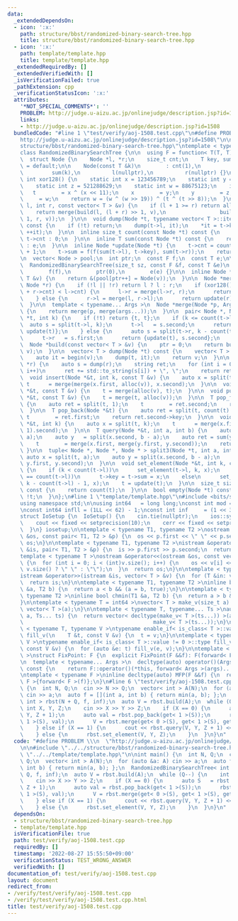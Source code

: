 ```yaml
---
data:
  _extendedDependsOn:
  - icon: ':x:'
    path: structure/bbst/randomized-binary-search-tree.hpp
    title: structure/bbst/randomized-binary-search-tree.hpp
  - icon: ':x:'
    path: template/template.hpp
    title: template/template.hpp
  _extendedRequiredBy: []
  _extendedVerifiedWith: []
  _isVerificationFailed: true
  _pathExtension: cpp
  _verificationStatusIcon: ':x:'
  attributes:
    '*NOT_SPECIAL_COMMENTS*': ''
    PROBLEM: http://judge.u-aizu.ac.jp/onlinejudge/description.jsp?id=1508
    links:
    - http://judge.u-aizu.ac.jp/onlinejudge/description.jsp?id=1508
  bundledCode: "#line 1 \"test/verify/aoj-1508.test.cpp\"\n#define PROBLEM \\\n  \"\
    http://judge.u-aizu.ac.jp/onlinejudge/description.jsp?id=1508\"\n\n#line 1 \"\
    structure/bbst/randomized-binary-search-tree.hpp\"\ntemplate < typename T >\n\
    class RandomizedBinarySearchTree {\n\n  using F = function< T(T, T) >;\n\n private:\n\
    \  struct Node {\n    Node *l, *r;\n    size_t cnt;\n    T key, sum;\n\n    Node()\
    \ = default;\n\n    Node(const T &k)\n        : cnt(1),\n          key(k),\n \
    \         sum(k),\n          l(nullptr),\n          r(nullptr) {}\n  };\n\n  inline\
    \ int xor128() {\n    static int x = 123456789;\n    static int y = 362436069;\n\
    \    static int z = 521288629;\n    static int w = 88675123;\n    int t;\n\n \
    \   t        = x ^ (x << 11);\n    x        = y;\n    y        = z;\n    z   \
    \     = w;\n    return w = (w ^ (w >> 19)) ^ (t ^ (t >> 8));\n  }\n\n  Node *build(int\
    \ l, int r, const vector< T > &v) {\n    if (l + 1 >= r) return alloc(v[l]);\n\
    \    return merge(build(l, (l + r) >> 1, v),\n                 build((l + r) >>\
    \ 1, r, v));\n  }\n\n  void dump(Node *t, typename vector< T >::iterator &it)\
    \ const {\n    if (!t) return;\n    dump(t->l, it);\n    *it = t->key;\n    dump(t->r,\
    \ ++it);\n  }\n\n  inline size_t count(const Node *t) const {\n    return t ?\
    \ t->cnt : 0;\n  }\n\n  inline T sum(const Node *t) const {\n    return t ? t->sum\
    \ : e;\n  }\n\n  inline Node *update(Node *t) {\n    t->cnt = count(t->l) + count(t->r)\
    \ + 1;\n    t->sum = f(f(sum(t->l), t->key), sum(t->r));\n    return t;\n  }\n\
    \n  vector< Node > pool;\n  int ptr;\n  const F f;\n  const T e;\n\n public:\n\
    \  RandomizedBinarySearchTree(size_t sz, const F &f, const T &e)\n      : pool(sz),\n\
    \        f(f),\n        ptr(0),\n        e(e) {}\n\n  inline Node *alloc(const\
    \ T &v) {\n    return &(pool[ptr++] = Node(v));\n  }\n\n  Node *merge(Node *l,\
    \ Node *r) {\n    if (!l || !r) return l ? l : r;\n    if (xor128() % (l->cnt\
    \ + r->cnt) < l->cnt) {\n      l->r = merge(l->r, r);\n      return update(l);\n\
    \    } else {\n      r->l = merge(l, r->l);\n      return update(r);\n    }\n\
    \  }\n\n  template < typename... Args >\n  Node *merge(Node *p, Args... args)\
    \ {\n    return merge(p, merge(args...));\n  }\n\n  pair< Node *, Node * > split(Node\
    \ *t, int k) {\n    if (!t) return {t, t};\n    if (k <= count(t->l)) {\n    \
    \  auto s = split(t->l, k);\n      t->l   = s.second;\n      return {s.first,\
    \ update(t)};\n    } else {\n      auto s = split(t->r, k - count(t->l) - 1);\n\
    \      t->r   = s.first;\n      return {update(t), s.second};\n    }\n  }\n\n\
    \  Node *build(const vector< T > &v) {\n    ptr = 0;\n    return build(0, (int)v.size(),\
    \ v);\n  }\n\n  vector< T > dump(Node *t) const {\n    vector< T > v(count(t));\n\
    \    auto it = begin(v);\n    dump(t, it);\n    return v;\n  }\n\n  string to_string(Node\
    \ *r) {\n    auto s = dump(r);\n    string ret;\n    for (int i = 0; i < s.size();\
    \ i++)\n      ret += std::to_string(s[i]) + \", \";\n    return ret;\n  }\n\n\
    \  void insert(Node *&t, int k, const T &v) {\n    auto x = split(t, k);\n   \
    \ t      = merge(merge(x.first, alloc(v)), x.second);\n  }\n\n  void push_front(Node\
    \ *&t, const T &v) {\n    t = merge(alloc(v), t);\n  }\n\n  void push_back(Node\
    \ *&t, const T &v) {\n    t = merge(t, alloc(v));\n  }\n\n  T pop_front(Node *&t)\
    \ {\n    auto ret = split(t, 1);\n    t        = ret.second;\n    return ret.first->key;\n\
    \  }\n\n  T pop_back(Node *&t) {\n    auto ret = split(t, count(t) - 1);\n   \
    \ t        = ret.first;\n    return ret.second->key;\n  }\n\n  void erase(Node\
    \ *&t, int k) {\n    auto x = split(t, k);\n    t      = merge(x.first, split(x.second,\
    \ 1).second);\n  }\n\n  T query(Node *&t, int a, int b) {\n    auto x   = split(t,\
    \ a);\n    auto y   = split(x.second, b - a);\n    auto ret = sum(y.first);\n\
    \    t        = merge(x.first, merge(y.first, y.second));\n    return ret;\n \
    \ }\n\n  tuple< Node *, Node *, Node * > split3(Node *t, int a, int b) {\n   \
    \ auto x = split(t, a);\n    auto y = split(x.second, b - a);\n    return make_tuple(x.first,\
    \ y.first, y.second);\n  }\n\n  void set_element(Node *&t, int k, const T &x)\
    \ {\n    if (k < count(t->l))\n      set_element(t->l, k, x);\n    else if (k\
    \ == count(t->l))\n      t->key = t->sum = x;\n    else\n      set_element(t->r,\
    \ k - count(t->l) - 1, x);\n    t = update(t);\n  }\n\n  size_t size(Node *t)\
    \ const {\n    return count(t);\n  }\n\n  bool empty(Node *t) const {\n    return\
    \ !t;\n  }\n};\n#line 1 \"template/template.hpp\"\n#include <bits/stdc++.h>\n\n\
    using namespace std;\n\nusing int64   = long long;\nconst int mod = 1e9 + 7;\n\
    \nconst int64 infll = (1LL << 62) - 1;\nconst int inf     = (1 << 30) - 1;\n\n\
    struct IoSetup {\n  IoSetup() {\n    cin.tie(nullptr);\n    ios::sync_with_stdio(false);\n\
    \    cout << fixed << setprecision(10);\n    cerr << fixed << setprecision(10);\n\
    \  }\n} iosetup;\n\ntemplate < typename T1, typename T2 >\nostream &operator<<(ostream\
    \ &os, const pair< T1, T2 > &p) {\n  os << p.first << \" \" << p.second;\n  return\
    \ os;\n}\n\ntemplate < typename T1, typename T2 >\nistream &operator>>(istream\
    \ &is, pair< T1, T2 > &p) {\n  is >> p.first >> p.second;\n  return is;\n}\n\n\
    template < typename T >\nostream &operator<<(ostream &os, const vector< T > &v)\
    \ {\n  for (int i = 0; i < (int)v.size(); i++) {\n    os << v[i] << (i + 1 !=\
    \ v.size() ? \" \" : \"\");\n  }\n  return os;\n}\n\ntemplate < typename T >\n\
    istream &operator>>(istream &is, vector< T > &v) {\n  for (T &in: v) is >> in;\n\
    \  return is;\n}\n\ntemplate < typename T1, typename T2 >\ninline bool chmax(T1\
    \ &a, T2 b) {\n  return a < b && (a = b, true);\n}\n\ntemplate < typename T1,\
    \ typename T2 >\ninline bool chmin(T1 &a, T2 b) {\n  return a > b && (a = b, true);\n\
    }\n\ntemplate < typename T = int64 >\nvector< T > make_v(size_t a) {\n  return\
    \ vector< T >(a);\n}\n\ntemplate < typename T, typename... Ts >\nauto make_v(size_t\
    \ a, Ts... ts) {\n  return vector< decltype(make_v< T >(ts...)) >(a,\n       \
    \                                         make_v< T >(ts...));\n}\n\ntemplate\
    \ < typename T, typename V >\ntypename enable_if< is_class< T >::value == 0 >::type\
    \ fill_v(\n    T &t, const V &v) {\n  t = v;\n}\n\ntemplate < typename T, typename\
    \ V >\ntypename enable_if< is_class< T >::value != 0 >::type fill_v(\n    T &t,\
    \ const V &v) {\n  for (auto &e: t) fill_v(e, v);\n}\n\ntemplate < typename F\
    \ >\nstruct FixPoint: F {\n  explicit FixPoint(F &&f): F(forward< F >(f)) {}\n\
    \n  template < typename... Args >\n  decltype(auto) operator()(Args &&...args)\
    \ const {\n    return F::operator()(*this, forward< Args >(args)...);\n  }\n};\n\
    \ntemplate < typename F >\ninline decltype(auto) MFP(F &&f) {\n  return FixPoint<\
    \ F >{forward< F >(f)};\n}\n#line 6 \"test/verify/aoj-1508.test.cpp\"\n\nint main()\
    \ {\n  int N, Q;\n  cin >> N >> Q;\n  vector< int > A(N);\n  for (auto &a: A)\
    \ cin >> a;\n  auto f = [](int a, int b) { return min(a, b); };\n  RandomizedBinarySearchTree<\
    \ int > rbst(N + Q, f, inf);\n  auto V = rbst.build(A);\n  while (Q--) {\n   \
    \ int X, Y, Z;\n    cin >> X >> Y >> Z;\n    if (X == 0) {\n      auto S   = rbst.split3(V,\
    \ Y, Z + 1);\n      auto val = rbst.pop_back(get< 1 >(S));\n      rbst.push_front(get<\
    \ 1 >(S), val);\n      V = rbst.merge(get< 0 >(S), get< 1 >(S), get< 2 >(S));\n\
    \    } else if (X == 1) {\n      cout << rbst.query(V, Y, Z + 1) << \"\\n\";\n\
    \    } else {\n      rbst.set_element(V, Y, Z);\n    }\n  }\n}\n"
  code: "#define PROBLEM \\\n  \"http://judge.u-aizu.ac.jp/onlinejudge/description.jsp?id=1508\"\
    \n\n#include \"../../structure/bbst/randomized-binary-search-tree.hpp\"\n#include\
    \ \"../../template/template.hpp\"\n\nint main() {\n  int N, Q;\n  cin >> N >>\
    \ Q;\n  vector< int > A(N);\n  for (auto &a: A) cin >> a;\n  auto f = [](int a,\
    \ int b) { return min(a, b); };\n  RandomizedBinarySearchTree< int > rbst(N +\
    \ Q, f, inf);\n  auto V = rbst.build(A);\n  while (Q--) {\n    int X, Y, Z;\n\
    \    cin >> X >> Y >> Z;\n    if (X == 0) {\n      auto S   = rbst.split3(V, Y,\
    \ Z + 1);\n      auto val = rbst.pop_back(get< 1 >(S));\n      rbst.push_front(get<\
    \ 1 >(S), val);\n      V = rbst.merge(get< 0 >(S), get< 1 >(S), get< 2 >(S));\n\
    \    } else if (X == 1) {\n      cout << rbst.query(V, Y, Z + 1) << \"\\n\";\n\
    \    } else {\n      rbst.set_element(V, Y, Z);\n    }\n  }\n}\n"
  dependsOn:
  - structure/bbst/randomized-binary-search-tree.hpp
  - template/template.hpp
  isVerificationFile: true
  path: test/verify/aoj-1508.test.cpp
  requiredBy: []
  timestamp: '2022-08-27 15:55:50+09:00'
  verificationStatus: TEST_WRONG_ANSWER
  verifiedWith: []
documentation_of: test/verify/aoj-1508.test.cpp
layout: document
redirect_from:
- /verify/test/verify/aoj-1508.test.cpp
- /verify/test/verify/aoj-1508.test.cpp.html
title: test/verify/aoj-1508.test.cpp
---
```

